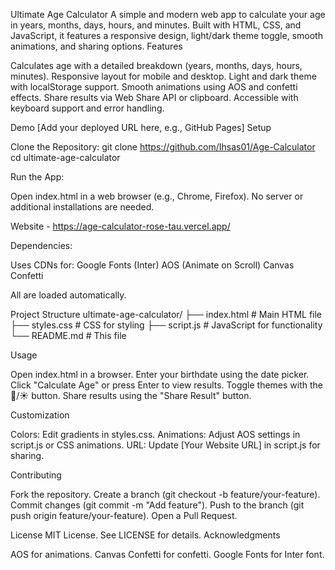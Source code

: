 Ultimate Age Calculator
A simple and modern web app to calculate your age in years, months, days, hours, and minutes. Built with HTML, CSS, and JavaScript, it features a responsive design, light/dark theme toggle, smooth animations, and sharing options.
Features

Calculates age with a detailed breakdown (years, months, days, hours, minutes).
Responsive layout for mobile and desktop.
Light and dark theme with localStorage support.
Smooth animations using AOS and confetti effects.
Share results via Web Share API or clipboard.
Accessible with keyboard support and error handling.

Demo
[Add your deployed URL here, e.g., GitHub Pages]
Setup

Clone the Repository:
git clone https://github.com/Ihsas01/Age-Calculator
cd ultimate-age-calculator


Run the App:

Open index.html in a web browser (e.g., Chrome, Firefox).
No server or additional installations are needed.


Website - https://age-calculator-rose-tau.vercel.app/

Dependencies:

Uses CDNs for:
Google Fonts (Inter)
AOS (Animate on Scroll)
Canvas Confetti


All are loaded automatically.



Project Structure
ultimate-age-calculator/
├── index.html    # Main HTML file
├── styles.css    # CSS for styling
├── script.js     # JavaScript for functionality
└── README.md     # This file

Usage

Open index.html in a browser.
Enter your birthdate using the date picker.
Click "Calculate Age" or press Enter to view results.
Toggle themes with the 🌙/☀️ button.
Share results using the "Share Result" button.

Customization

Colors: Edit gradients in styles.css.
Animations: Adjust AOS settings in script.js or CSS animations.
URL: Update [Your Website URL] in script.js for sharing.

Contributing

Fork the repository.
Create a branch (git checkout -b feature/your-feature).
Commit changes (git commit -m "Add feature").
Push to the branch (git push origin feature/your-feature).
Open a Pull Request.

License
MIT License. See LICENSE for details.
Acknowledgments

AOS for animations.
Canvas Confetti for confetti.
Google Fonts for Inter font.

